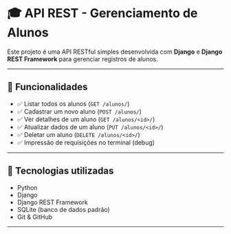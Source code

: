 # 🎓 API REST - Gerenciamento de Alunos

Este projeto é uma API RESTful simples desenvolvida com **Django** e **Django REST Framework** para gerenciar registros de alunos.

---

## 📌 Funcionalidades

- ✅ Listar todos os alunos (`GET /alunos/`)
- ✅ Cadastrar um novo aluno (`POST /alunos/`)
- ✅ Ver detalhes de um aluno (`GET /alunos/<id>/`)
- ✅ Atualizar dados de um aluno (`PUT /alunos/<id>/`)
- ✅ Deletar um aluno (`DELETE /alunos/<id>/`)
- ✅ Impressão de requisições no terminal (debug)

---

## 🚀 Tecnologias utilizadas

- Python 
- Django 
- Django REST Framework
- SQLite (banco de dados padrão)
- Git & GitHub

---